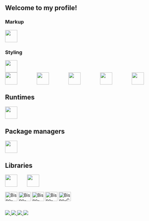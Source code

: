 ## Welcome to my profile!

### Markup

<img width="40" src="https://cdn.jsdelivr.net/gh/devicons/devicon/icons/html5/html5-original.svg" />

### Styling

<img width="40" src="https://cdn.jsdelivr.net/gh/devicons/devicon/icons/css3/css3-original.svg" />

<div style="display: flex; gap: 4rem">
  <div>
    <img width="40" src="https://cdn.jsdelivr.net/gh/devicons/devicon/icons/html5/html5-original.svg" />
  </div>
  
  <div>
    <img width="40" src="https://cdn.jsdelivr.net/gh/devicons/devicon/icons/css3/css3-original.svg" />
  </div>
  
  <div>
    <div style="display: flex; gap: 4rem">
      <img width="40" src="https://cdn.jsdelivr.net/gh/devicons/devicon/icons/javascript/javascript-original.svg" />
      <img width="40" src="https://cdn.jsdelivr.net/gh/devicons/devicon/icons/typescript/typescript-original.svg" />
      <img width="40" src="https://cdn.jsdelivr.net/gh/devicons/devicon/icons/python/python-original.svg" />
    </div>
  </div>
</div>

## Runtimes

<img width="40" src="https://cdn.jsdelivr.net/gh/devicons/devicon/icons/nodejs/nodejs-original.svg" />

## Package managers

<img width="40" src="https://cdn.jsdelivr.net/gh/devicons/devicon/icons/npm/npm-original-wordmark.svg" />

## Libraries

<div style="display: flex; gap: 2rem">
  <img width="40" src="https://cdn.jsdelivr.net/gh/devicons/devicon/icons/react/react-original.svg" />
  <img width="40" src="https://cdn.jsdelivr.net/gh/devicons/devicon/icons/tailwindcss/tailwindcss-plain.svg" />
</div>

<div style="display: inline-block"> <br>
  <img align="center" alt="Bispo-HTML" height="30" width="40" src="https://cdn.jsdelivr.net/gh/devicons/devicon/icons/html5/html5-original.svg" />
  <img align="center" alt="Bispo-CSS" height="30" width="40" src="https://cdn.jsdelivr.net/gh/devicons/devicon/icons/css3/css3-original.svg" />
  <img align="center" alt="Bispo-JavaScript" height="30" width="40" src="https://cdn.jsdelivr.net/gh/devicons/devicon/icons/javascript/javascript-original.svg" />
  <img align="center" alt="Bispo-Python" height="30" width="40" src="https://cdn.jsdelivr.net/gh/devicons/devicon/icons/python/python-original.svg" />
  <img align="center" alt="Bispo-C" height="30" width="40" src="https://cdn.jsdelivr.net/gh/devicons/devicon/icons/c/c-original.svg" />
</div>

 ##

<div>
  <a href="https://linkedin.com/in/marcusvbbarbosa/" target="_blank">
    <img src="https://img.shields.io/badge/LinkedIn-0077B5?style=for-the-badge&logo=linkedin&logoColor=white">
  </a>
  <a href="https://www.instagram.com/vinicius.bispoo/" target="_blank">
    <img src="https://img.shields.io/badge/Instagram-E4405F?style=for-the-badge&logo=instagram&logoColor=white">
  </a>
  <a href="mailto:bispodevacct@gmail.com" target="_blank">
    <img src="https://img.shields.io/badge/Gmail-D14836?style=for-the-badge&logo=gmail&logoColor=white">
  </a>
  <a href="https://wa.me/qr/TECQPVOSZVBLG1" target="_blank">
    <img src="https://img.shields.io/badge/WhatsApp-25D366?style=for-the-badge&logo=whatsapp&logoColor=white">
  </a>
</div>
